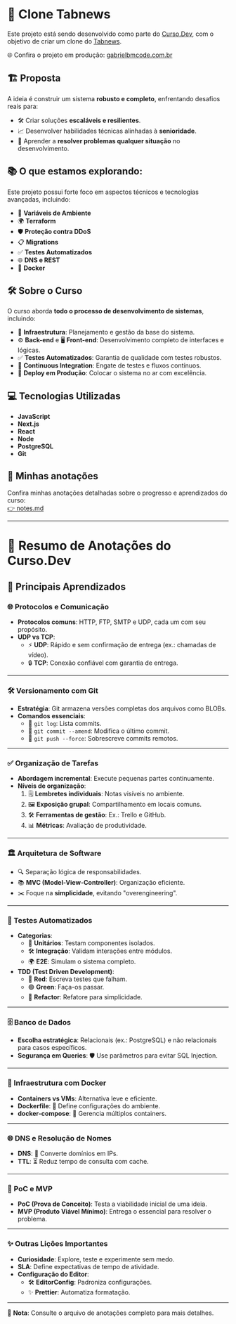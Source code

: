# 🚀 Clone Tabnews

Este projeto está sendo desenvolvido como parte do [Curso.Dev](https://curso.dev), com o objetivo de criar um clone do [Tabnews](https://www.tabnews.com.br).

🌐 Confira o projeto em produção: [gabrielbmcode.com.br](https://gabrielbmcode.com.br/)

## 🏗️ Proposta

A ideia é construir um sistema **robusto e completo**, enfrentando desafios reais para:

- 🛠️ Criar soluções **escaláveis e resilientes**.
- 📈 Desenvolver habilidades técnicas alinhadas à **senioridade**.
- 🧠 Aprender a **resolver problemas qualquer situação** no desenvolvimento.

## 📚 O que estamos explorando:

Este projeto possui forte foco em aspectos técnicos e tecnologias avançadas, incluindo:

- 🌱 **Variáveis de Ambiente**
- 🌍 **Terraform**
- 🛡️ **Proteção contra DDoS**
- 📋 **Migrations**
- ✅ **Testes Automatizados**
- 🌐 **DNS e REST**
- 🐳 **Docker**

## 🛠️ Sobre o Curso

O curso aborda **todo o processo de desenvolvimento de sistemas**, incluindo:

- 📡 **Infraestrutura**: Planejamento e gestão da base do sistema.
- ⚙️ **Back-end** e 🖥️ **Front-end**: Desenvolvimento completo de interfaces e lógicas.
- ✅ **Testes Automatizados**: Garantia de qualidade com testes robustos.
- 🔄 **Continuous Integration**: Engate de testes e fluxos contínuos.
- 🚀 **Deploy em Produção**: Colocar o sistema no ar com excelência.

## 💻 Tecnologias Utilizadas

- **JavaScript**
- **Next.js**
- **React**
- **Node**
- **PostgreSQL**
- **Git**

## 📒 Minhas anotações

Confira minhas anotações detalhadas sobre o progresso e aprendizados do curso:  
[👉 notes.md](./_notes/notes.md)

---

# 📝 Resumo de Anotações do Curso.Dev

## 🧠 Principais Aprendizados

### 🌐 Protocolos e Comunicação

- **Protocolos comuns**: HTTP, FTP, SMTP e UDP, cada um com seu propósito.
- **UDP vs TCP**:
  - ⚡ **UDP**: Rápido e sem confirmação de entrega (ex.: chamadas de vídeo).
  - 🔒 **TCP**: Conexão confiável com garantia de entrega.

---

### 🛠️ Versionamento com Git

- **Estratégia**: Git armazena versões completas dos arquivos como BLOBs.
- **Comandos essenciais**:
  - 📜 `git log`: Lista commits.
  - 🔄 `git commit --amend`: Modifica o último commit.
  - 🚀 `git push --force`: Sobrescreve commits remotos.

---

### ✅ Organização de Tarefas

- **Abordagem incremental**: Execute pequenas partes continuamente.
- **Níveis de organização**:
  1. 🗒️ **Lembretes individuais**: Notas visíveis no ambiente.
  2. 🖼️ **Exposição grupal**: Compartilhamento em locais comuns.
  3. 🛠️ **Ferramentas de gestão**: Ex.: Trello e GitHub.
  4. 📊 **Métricas**: Avaliação de produtividade.

---

### 🏛️ Arquitetura de Software

- 🔍 Separação lógica de responsabilidades.
- 📚 **MVC (Model-View-Controller)**: Organização eficiente.
- ✂️ Foque na **simplicidade**, evitando "overengineering".

---

### 🔬 Testes Automatizados

- **Categorias**:
  - 🧪 **Unitários**: Testam componentes isolados.
  - 🛠️ **Integração**: Validam interações entre módulos.
  - 🌍 **E2E**: Simulam o sistema completo.
- **TDD (Test Driven Development)**:
  - 🔴 **Red**: Escreva testes que falham.
  - 🟢 **Green**: Faça-os passar.
  - 🔧 **Refactor**: Refatore para simplicidade.

---

### 🗄️ Banco de Dados

- **Escolha estratégica**: Relacionais (ex.: PostgreSQL) e não relacionais para casos específicos.
- **Segurança em Queries**: 🛡️ Use parâmetros para evitar SQL Injection.

---

### 🐳 Infraestrutura com Docker

- **Containers vs VMs**: Alternativa leve e eficiente.
- **Dockerfile**: 📄 Define configurações do ambiente.
- **docker-compose**: 🔧 Gerencia múltiplos containers.

---

### 🌐 DNS e Resolução de Nomes

- **DNS**: 🔗 Converte domínios em IPs.
- **TTL**: ⏳ Reduz tempo de consulta com cache.

---

### 🚀 PoC e MVP

- **PoC (Prova de Conceito)**: Testa a viabilidade inicial de uma ideia.
- **MVP (Produto Viável Mínimo)**: Entrega o essencial para resolver o problema.

---

### ✨ Outras Lições Importantes

- **Curiosidade**: Explore, teste e experimente sem medo.
- **SLA**: Define expectativas de tempo de atividade.
- **Configuração do Editor**:
  - 🛠️ **EditorConfig**: Padroniza configurações.
  - ✨ **Prettier**: Automatiza formatação.

---

📌 **Nota**: Consulte o arquivo de anotações completo para mais detalhes.
